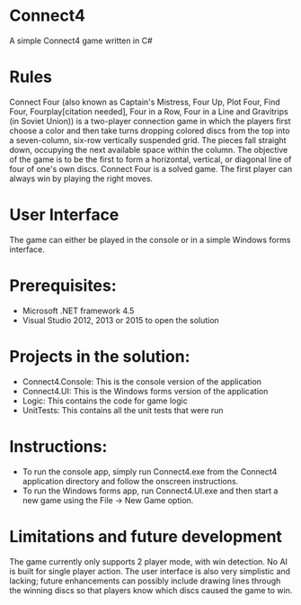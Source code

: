 # Connect4
A simple Connect4 game written in C#

# Rules
Connect Four (also known as Captain's Mistress, Four Up, Plot Four, Find Four, Fourplay[citation needed], Four in a Row, Four in a Line and Gravitrips (in Soviet Union)) is a two-player connection game in which the players first choose a color and then take turns dropping colored discs from the top into a seven-column, six-row vertically suspended grid. The pieces fall straight down, occupying the next available space within the column. The objective of the game is to be the first to form a horizontal, vertical, or diagonal line of four of one's own discs. Connect Four is a solved game. The first player can always win by playing the right moves.

# User Interface
The game can either be played in the console or in a simple Windows forms interface.

# Prerequisites:
- Microsoft .NET framework 4.5
- Visual Studio 2012, 2013 or 2015 to open the solution

# Projects in the solution:
- Connect4.Console: This is the console version of the application
- Connect4.UI: This is the Windows forms version of the application
- Logic: This contains the code for game logic
- UnitTests: This contains all the unit tests that were run

# Instructions:
- To run the console app, simply run Connect4.exe from the Connect4 application directory and follow the onscreen instructions.
- To run the Windows forms app, run Connect4.UI.exe and then start a new game using the File -> New Game option.

# Limitations and future development
The game currently only supports 2 player mode, with win detection. No AI is built for single player action.
The user interface is also very simplistic and lacking; future enhancements can possibly include drawing lines through the winning discs so that players know which discs caused the game to win.
